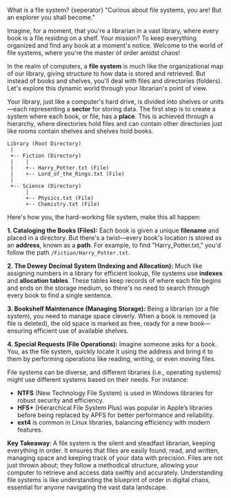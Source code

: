 What is a file system?
{seperator}
"Curious about file systems, you are! But an explorer you shall become."

Imagine, for a moment, that you're a librarian in a vast library, where every book is a file residing on a shelf. Your mission? To keep everything organized and find any book at a moment's notice. Welcome to the world of file systems, where you're the master of order amidst chaos!

In the realm of computers, a **file system** is much like the organizational map of our library, giving structure to how data is stored and retrieved. But instead of books and shelves, you'll deal with files and directories (folders). Let's explore this dynamic world through your librarian's point of view.

Your library, just like a computer's hard drive, is divided into shelves or units—each representing a **sector** for storing data. The first step is to create a system where each book, or file, has a **place**. This is achieved through a hierarchy, where directories hold files and can contain other directories just like rooms contain shelves and shelves hold books.

```
Library (Root Directory)
 |
 +-- Fiction (Directory)
 |    |
 |    +-- Harry_Potter.txt (File)
 |    +-- Lord_of_the_Rings.txt (File)
 |
 +-- Science (Directory)
      |
      +-- Physics.txt (File)
      +-- Chemistry.txt (File)
```

Here's how you, the hard-working file system, make this all happen:

**1. Cataloging the Books (Files):**
Each book is given a unique **filename** and placed in a directory. But there's a twist—every book's location is stored as an **address**, known as a **path**. For example, to find "Harry_Potter.txt," you'd follow the path `/Fiction/Harry_Potter.txt`.

**2. The Dewey Decimal System (Indexing and Allocation):**
Much like assigning numbers in a library for efficient lookup, file systems use **indexes** and **allocation tables**. These tables keep records of where each file begins and ends on the storage medium, so there's no need to search through every book to find a single sentence.

**3. Bookshelf Maintenance (Managing Storage):**
Being a librarian (or a file system), you need to manage space cleverly. When a book is removed (a file is deleted), the old space is marked as free, ready for a new book—ensuring efficient use of available shelves.

**4. Special Requests (File Operations):**
Imagine someone asks for a book. You, as the file system, quickly locate it using the address and bring it to them by performing operations like reading, writing, or even moving files.

File systems can be diverse, and different libraries (i.e., operating systems) might use different systems based on their needs. For instance:

- **NTFS** (New Technology File System) is used in Windows libraries for robust security and efficiency.
- **HFS+** (Hierarchical File System Plus) was popular in Apple’s libraries before being replaced by APFS for better performance and reliability.
- **ext4** is common in Linux libraries, balancing efficiency with modern features.

**Key Takeaway**: A file system is the silent and steadfast librarian, keeping everything in order. It ensures that files are easily found, read, and written, managing space and keeping track of your data with precision. Files are not just thrown about; they follow a methodical structure, allowing your computer to retrieve and access data swiftly and accurately. Understanding file systems is like understanding the blueprint of order in digital chaos, essential for anyone navigating the vast data landscape.